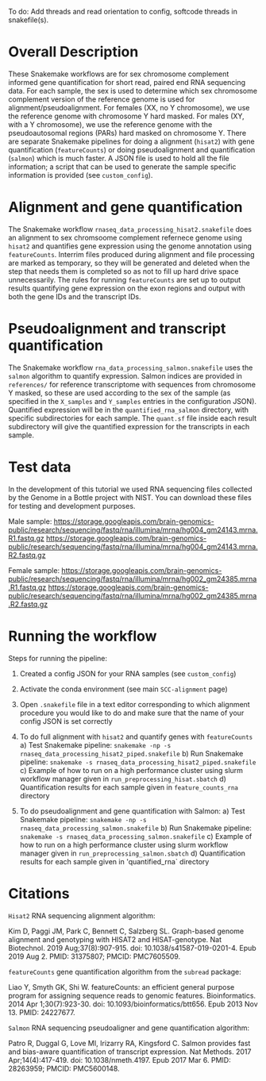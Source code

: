 To do: Add threads and read orientation to config, softcode threads in snakefile(s).

# Overall Description

These Snakemake workflows are for sex chromosome complement informed gene quantification for short read, paired end RNA sequencing data.  For each sample, the sex is used to determine which sex chromosome complement version of the reference genome is used for alignment/pseudoalignment.  For females (XX, no Y chromosome),  we use the reference genome with chromosome Y hard masked.  For males (XY, with a Y chromosome), we use the reference genome with the pseudoautosomal regions (PARs) hard masked on chromosome Y.  There are separate Snakemake pipelines for doing a alignment (`hisat2`) with gene quantification (`featureCounts`) or doing pseudoalignment and quantification (`salmon`) which is much faster.  A JSON file is used to hold all the file information; a script that can be used to generate the sample specific information is provided (see `custom_config`).  

# Alignment and gene quantification

The Snakemake workflow `rnaseq_data_processing_hisat2.snakefile` does an alignment to sex chromsoome complement refernece genome using `hisat2` and quantifies gene expression using the genome annotation using `featureCounts`.  Interrim files produced during alignment and file processing are marked as temporary, so they will be generated and deleted when the step that needs them is completed so as not to fill up hard drive space unnecessarily.  The rules for running `featureCounts` are set up to output results quantifying gene expression on the exon regions and output with both the gene IDs and the transcript IDs.

# Pseudoalignment and transcript quantification

The Snakemake workflow `rna_data_processing_salmon.snakefile` uses the `salmon` algorithm to quantify expression.  Salmon indices are provided in `references/` for reference transcriptome with sequences from chromosome Y masked, so these are used according to the sex of the sample (as specified in the `X_samples` and `Y_samples` entries in the configuration JSON).  Quantified expression will be in the `quantified_rna_salmon` directory, with specific subdirectories for each sample.  The `quant.sf` file inside each result subdirectory will give the quantified expression for the transcripts in each sample.

# Test data

In the development of this tutorial we used RNA sequencing files collected by the Genome in a Bottle project with NIST. You can download these files for testing and development purposes. 

Male sample: 
https://storage.googleapis.com/brain-genomics-public/research/sequencing/fastq/rna/illumina/mrna/hg004_gm24143.mrna.R1.fastq.gz
https://storage.googleapis.com/brain-genomics-public/research/sequencing/fastq/rna/illumina/mrna/hg004_gm24143.mrna.R2.fastq.gz

Female sample: 
https://storage.googleapis.com/brain-genomics-public/research/sequencing/fastq/rna/illumina/mrna/hg002_gm24385.mrna.R1.fastq.gz
https://storage.googleapis.com/brain-genomics-public/research/sequencing/fastq/rna/illumina/mrna/hg002_gm24385.mrna.R2.fastq.gz

# Running the workflow

Steps for running the pipeline: 
1) Created a config JSON for your RNA samples (see `custom_config`) 
2) Activate the conda environment (see main `SCC-alignment` page)
3) Open `.snakefile` file in a text editor corresponding to which alignment procedure you would like to do and make sure that the name of your config JSON is set correctly

4) To do full alignment with `hisat2` and quantify genes with `featureCounts`
a) Test Snakemake pipeline: `snakemake -np -s rnaseq_data_processing_hisat2_piped.snakefile`
b) Run Snakemake pipeline: `snakemake -s rnaseq_data_processing_hisat2_piped.snakefile`
c) Example of how to run on a high performance cluster using slurm workflow manager given in `run_preprocessing_hisat.sbatch`
d) Quantification results for each sample given in `feature_counts_rna` directory

5) To do pseudoalignment and gene quantification with Salmon:
a) Test Snakemake pipeline: `snakemake -np -s rnaseq_data_processing_salmon.snakefile`
b) Run Snakemake pipeline: `snakemake -s rnaseq_data_processing_salmon.snakefile`
c) Example of how to run on a high performance cluster using slurm workflow manager given in `run_preprocessing_salmon.sbatch`
d) Quantification results for each sample given in 'quantified_rna` directory

# Citations

`Hisat2` RNA sequencing alignment algorithm: 

Kim D, Paggi JM, Park C, Bennett C, Salzberg SL. Graph-based genome alignment and genotyping with HISAT2 and HISAT-genotype. Nat Biotechnol. 2019 Aug;37(8):907-915. doi: 10.1038/s41587-019-0201-4. Epub 2019 Aug 2. PMID: 31375807; PMCID: PMC7605509.

`featureCounts` gene quantification algorithm from the `subread` package:

Liao Y, Smyth GK, Shi W. featureCounts: an efficient general purpose program for assigning sequence reads to genomic features. Bioinformatics. 2014 Apr 1;30(7):923-30. doi: 10.1093/bioinformatics/btt656. Epub 2013 Nov 13. PMID: 24227677.

`Salmon` RNA sequencing pseudoaligner and gene quantification algorithm:

Patro R, Duggal G, Love MI, Irizarry RA, Kingsford C. Salmon provides fast and bias-aware quantification of transcript expression. Nat Methods. 2017 Apr;14(4):417-419. doi: 10.1038/nmeth.4197. Epub 2017 Mar 6. PMID: 28263959; PMCID: PMC5600148.
